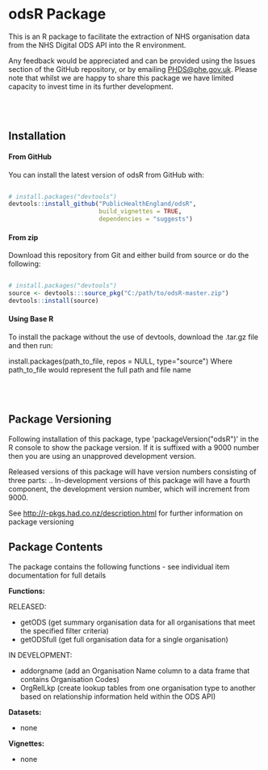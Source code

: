 
<!-- README.md is generated from README.Rmd. Please edit that file -->
odsR Package
============

This is an R package to facilitate the extraction of NHS organisation data from the NHS Digital ODS API into the R environment.

Any feedback would be appreciated and can be provided using the Issues section of the GitHub repository, or by emailing <PHDS@phe.gov.uk>. Please note that whilst we are happy to share this package we have limited capacity to invest time in its further development.

<br/> <br/>

Installation
------------

#### From GitHub

You can install the latest version of odsR from GitHub with:

``` r

# install.packages("devtools")
devtools::install_github("PublicHealthEngland/odsR",
                         build_vignettes = TRUE,
                         dependencies = "suggests")
```

#### From zip

Download this repository from Git and either build from source or do the following:

``` r

# install.packages("devtools")
source <- devtools:::source_pkg("C:/path/to/odsR-master.zip")
devtools::install(source)
```

#### Using Base R

To install the package without the use of devtools, download the .tar.gz file and then run:

install.packages(path\_to\_file, repos = NULL, type="source") Where path\_to\_file would represent the full path and file name

<br/> <br/>

Package Versioning
------------------

Following installation of this package, type 'packageVersion("odsR")' in the R console to show the package version. If it is suffixed with a 9000 number then you are using an unapproved development version.

Released versions of this package will have version numbers consisting of three parts: <major>.<minor>.<patch> In-development versions of this package will have a fourth component, the development version number, which will increment from 9000.

See <http://r-pkgs.had.co.nz/description.html> for further information on package versioning

Package Contents
----------------

The package contains the following functions - see individual item documentation for full details

**Functions:**

RELEASED:

-   getODS (get summary organisation data for all organisations that meet the specified filter criteria)
-   getODSfull (get full organisation data for a single organisation)

IN DEVELOPMENT:

-   addorgname (add an Organisation Name column to a data frame that contains Organisation Codes)
-   OrgRelLkp (create lookup tables from one organisation type to another based on relationship information held within the ODS API)

**Datasets:**
- none

**Vignettes:**
- none

